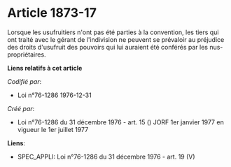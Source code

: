 # Article 1873-17

Lorsque les usufruitiers n'ont pas été parties à la convention, les tiers qui ont traité avec le gérant de l'indivision ne
peuvent se prévaloir au préjudice des droits d'usufruit des pouvoirs qui lui auraient été conférés par les nus-propriétaires.

**Liens relatifs à cet article**

_Codifié par_:

  - Loi n°76-1286 1976-12-31

_Créé par_:

  - Loi n°76-1286 du 31 décembre 1976 - art. 15 () JORF 1er janvier 1977 en vigueur le 1er juillet 1977

**Liens**:

  - SPEC_APPLI: Loi n°76-1286 du 31 décembre 1976 - art. 19 (V)
